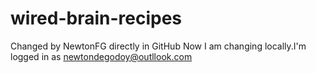 ﻿# wired-brain-recipes
 Changed by NewtonFG directly in GitHub
 Now I am changing locally.I'm logged in as newtondegodoy@outllook.com
